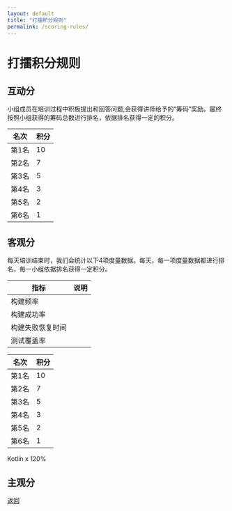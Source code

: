 ```yaml
---
layout: default
title: "打擂积分规则"
permalink: /scoring-rules/
---
```


# 打擂积分规则


## 互动分

小组成员在培训过程中积极提出和回答问题,会获得讲师给予的“筹码”奖励。最终按照小组获得的筹码总数进行排名，依据排名获得一定的积分。

| 名次  | 积分 |
| ----- | ---- |
| 第1名 | 10   |
| 第2名 | 7    |
| 第3名 | 5    |
| 第4名 | 3    |
| 第5名 | 2    |
| 第6名 | 1    |

## 客观分

每天培训结束时，我们会统计以下4项度量数据。每天，每一项度量数据都进行排名，每一小组依据排名获得一定积分。

| 指标             | 说明 |
| ---------------- | ---- |
| 构建频率         |      |
| 构建成功率       |      |
| 构建失败恢复时间 |      |
| 测试覆盖率       |      |


| 名次  | 积分 |
| ----- | ---- |
| 第1名 | 10   |
| 第2名 | 7    |
| 第3名 | 5    |
| 第4名 | 3    |
| 第5名 | 2    |
| 第6名 | 1    |

Kotlin x 120%

## 主观分

[返回](./index.md)
